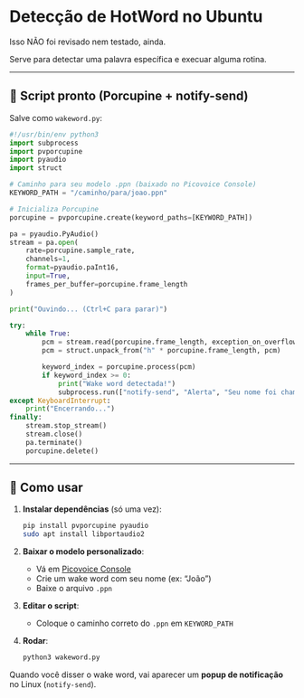 # Detecção de HotWord no Ubuntu

Isso NÃO foi revisado nem testado, ainda.

Serve para detectar uma palavra específica e execuar alguma rotina.

---

## 🐍 Script pronto (Porcupine + notify-send)

Salve como `wakeword.py`:

```python
#!/usr/bin/env python3
import subprocess
import pvporcupine
import pyaudio
import struct

# Caminho para seu modelo .ppn (baixado no Picovoice Console)
KEYWORD_PATH = "/caminho/para/joao.ppn"

# Inicializa Porcupine
porcupine = pvporcupine.create(keyword_paths=[KEYWORD_PATH])

pa = pyaudio.PyAudio()
stream = pa.open(
    rate=porcupine.sample_rate,
    channels=1,
    format=pyaudio.paInt16,
    input=True,
    frames_per_buffer=porcupine.frame_length
)

print("Ouvindo... (Ctrl+C para parar)")

try:
    while True:
        pcm = stream.read(porcupine.frame_length, exception_on_overflow=False)
        pcm = struct.unpack_from("h" * porcupine.frame_length, pcm)

        keyword_index = porcupine.process(pcm)
        if keyword_index >= 0:
            print("Wake word detectada!")
            subprocess.run(["notify-send", "Alerta", "Seu nome foi chamado!"])
except KeyboardInterrupt:
    print("Encerrando...")
finally:
    stream.stop_stream()
    stream.close()
    pa.terminate()
    porcupine.delete()
```

---

## 🚀 Como usar

1. **Instalar dependências** (só uma vez):

   ```bash
   pip install pvporcupine pyaudio
   sudo apt install libportaudio2
   ```

2. **Baixar o modelo personalizado**:

   * Vá em [Picovoice Console](https://console.picovoice.ai/)
   * Crie um wake word com seu nome (ex: “João”)
   * Baixe o arquivo `.ppn`

3. **Editar o script**:

   * Coloque o caminho correto do `.ppn` em `KEYWORD_PATH`

4. **Rodar**:

   ```bash
   python3 wakeword.py
   ```

Quando você disser o wake word, vai aparecer um **popup de notificação** no Linux (`notify-send`).

